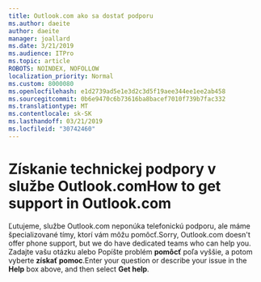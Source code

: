 ```yaml
---
title: Outlook.com ako sa dostať podporu
ms.author: daeite
author: daeite
manager: joallard
ms.date: 3/21/2019
ms.audience: ITPro
ms.topic: article
ROBOTS: NOINDEX, NOFOLLOW
localization_priority: Normal
ms.custom: 8000080
ms.openlocfilehash: e1d2739ad5e1e3d2c3d5f19aee344ee1ee2ab458
ms.sourcegitcommit: 0b6e9470c6b73616ba8bacef7010f739b7fac332
ms.translationtype: MT
ms.contentlocale: sk-SK
ms.lasthandoff: 03/21/2019
ms.locfileid: "30742460"
---
```

# <a name="how-to-get-support-in-outlookcom"></a><span data-ttu-id="cd477-102">Získanie technickej podpory v službe Outlook.com</span><span class="sxs-lookup"><span data-stu-id="cd477-102">How to get support in Outlook.com</span></span>

<span data-ttu-id="cd477-103">Ľutujeme, službe Outlook.com neponúka telefonickú podporu, ale máme špecializované tímy, ktorí vám môžu pomôcť.</span><span class="sxs-lookup"><span data-stu-id="cd477-103">Sorry, Outlook.com doesn't offer phone support, but we do have dedicated teams who can help you.</span></span>
<span data-ttu-id="cd477-104">Zadajte vašu otázku alebo Popíšte problém **pomôcť** poľa vyššie, a potom vyberte **získať pomoc**.</span><span class="sxs-lookup"><span data-stu-id="cd477-104">Enter your question or describe your issue in the **Help** box above, and then select **Get help**.</span></span>


